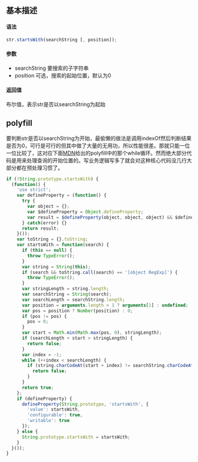 ## 基本描述

#### 语法

```javascript
str.startsWith(searchString [, position]);
```

#### 参数

* searchString 要搜索的子字符串
* position 可选，搜索的起始位置，默认为0

#### 返回值

布尔值，表示str是否以searchString为起始


## polyfill

要判断str是否以searchString为开始，最偷懒的做法是调用indexOf然后判断结果是否为0，可行是可行的但其中做了大量的无用功，所以性能很差。那就只能一位一位比较了，这对应下面[MDN](https://developer.mozilla.org/zh-CN/docs/Web/JavaScript/Reference/Global_Objects/String/startsWith)给出的polyfill中的那个while循环。然而绝大部分代码是用来处理查询的开始位置的。写业务逻辑写多了就会对这种核心代码没几行大部分都在预处理习惯了。


```javascript
if (!String.prototype.startsWith) {
  (function() {
    'use strict'; 
    var defineProperty = (function() {
      try {
        var object = {};
        var $defineProperty = Object.defineProperty;
        var result = $defineProperty(object, object, object) && $defineProperty;
      } catch(error) {}
      return result;
    }());
    var toString = {}.toString;
    var startsWith = function(search) {
      if (this == null) {
        throw TypeError();
      }
      var string = String(this);
      if (search && toString.call(search) == '[object RegExp]') {
        throw TypeError();
      }
      var stringLength = string.length;
      var searchString = String(search);
      var searchLength = searchString.length;
      var position = arguments.length > 1 ? arguments[1] : undefined;
      var pos = position ? Number(position) : 0;
      if (pos != pos) { 
        pos = 0;
      }
      var start = Math.min(Math.max(pos, 0), stringLength);
      if (searchLength + start > stringLength) {
        return false;
      }
      var index = -1;
      while (++index < searchLength) {
        if (string.charCodeAt(start + index) != searchString.charCodeAt(index)) {
          return false;
        }
      }
      return true;
    };
    if (defineProperty) {
      defineProperty(String.prototype, 'startsWith', {
        'value': startsWith,
        'configurable': true,
        'writable': true
      });
    } else {
      String.prototype.startsWith = startsWith;
    }
  }());
}
```